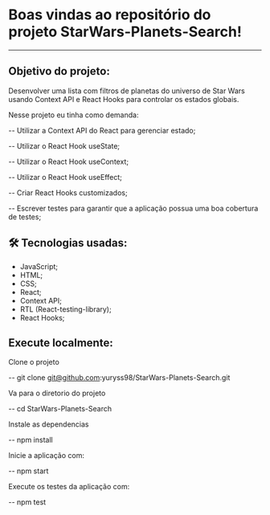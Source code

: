# Boas vindas ao repositório do projeto StarWars-Planets-Search!

---

## Objetivo do projeto:

Desenvolver uma lista com filtros de planetas do universo de Star Wars usando Context API e React Hooks para controlar os estados globais.

Nesse projeto eu tinha como demanda:

  -- Utilizar a Context API do React para gerenciar estado;

  -- Utilizar o React Hook useState;

  -- Utilizar o React Hook useContext;

  -- Utilizar o React Hook useEffect;

  -- Criar React Hooks customizados;

  -- Escrever testes para garantir que a aplicação possua uma boa cobertura de testes;

## 🛠 Tecnologias usadas:

* JavaScript;
* HTML;
* CSS;
* React;
* Context API;
* RTL (React-testing-library);
* React Hooks;

## Execute localmente:

Clone o projeto

  -- git clone git@github.com:yuryss98/StarWars-Planets-Search.git

Va para o diretorio do projeto

  -- cd StarWars-Planets-Search

Instale as dependencias

  -- npm install
  
Inicie a aplicação com:

  -- npm start
  
Execute os testes da aplicação com:

  -- npm test
